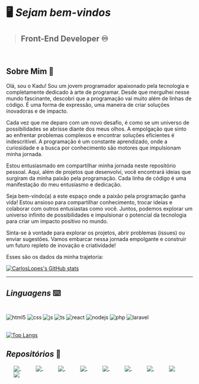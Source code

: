 # 🖥️ *Sejam bem-vindos*
> ## Front-End Developer ♾️

<br/>

## Sobre Mim 📎

Olá, sou o Kadu! Sou um jovem programador apaixonado pela tecnologia e completamente dedicado à arte de programar. Desde que mergulhei nesse mundo fascinante, descobri que a programação vai muito além de linhas de código. É uma forma de expressão, uma maneira de criar soluções inovadoras e de impacto.

Cada vez que me deparo com um novo desafio, é como se um universo de possibilidades se abrisse diante dos meus olhos. A empolgação que sinto ao enfrentar problemas complexos e encontrar soluções eficientes é indescritível. A programação é um constante aprendizado, onde a curiosidade e a busca por conhecimento são motores que impulsionam minha jornada.

Estou entusiasmado em compartilhar minha jornada neste repositório pessoal. Aqui, além de projetos que desenvolvi, você encontrará ideias que surgiram da minha paixão pela programação. Cada linha de código é uma manifestação do meu entusiasmo e dedicação.

Seja bem-vindo(a) a este espaço onde a paixão pela programação ganha vida! Estou ansioso para compartilhar conhecimento, trocar ideias e colaborar com outros entusiastas como você. Juntos, podemos explorar um universo infinito de possibilidades e impulsionar o potencial da tecnologia para criar um impacto positivo no mundo.

Sinta-se à vontade para explorar os projetos, abrir problemas (issues) ou enviar sugestões. Vamos embarcar nessa jornada empolgante e construir um futuro repleto de inovação e criatividade!

Esses são os dados da minha trajetoria:

[![CarlosLopes's GitHub stats](https://github-readme-stats.vercel.app/api?username=CarlosPegoraro&show_icons=true&theme=tokyonight&locale=en)](https://github.com/CarlosPegoraro)

***

## __*Linguagens*__ ⌨️

<div style="display: inline_block"> <br/>
  <img align="center" alt="html5" src="https://img.shields.io/badge/HTML5-E34F26?style=for-the-badge&logo=html5&logoColor=white" />
  <img align="center" alt="css" src="https://img.shields.io/badge/CSS3-1572B6?style=for-the-badge&logo=css3&logoColor=white" />
  <img align="center" alt="js" src="https://img.shields.io/badge/JavaScript-F7DF1E?style=for-the-badge&logo=javascript&logoColor=black" />
  <img align="center" alt="ts" src="https://img.shields.io/badge/TypeScript-007ACC?style=for-the-badge&logo=typescript&logoColor=white" />
  <img align="center" alt="react" src="https://img.shields.io/badge/React-20232A?style=for-the-badge&logo=react&logoColor=61DAFB" />
  <img align="center" alt="nodejs" src="https://img.shields.io/badge/Node.js-43853D?style=for-the-badge&logo=node.js&logoColor=white" />
  <img align="center" alt="php" src="https://img.shields.io/badge/PHP-777BB4?style=for-the-badge&logo=php&logoColor=white" />
  <img align="center" alt="laravel" src="https://img.shields.io/badge/Laravel-FF2D20?style=for-the-badge&logo=laravel&logoColor=white" />
</div>

<br/>

[![Top Langs](https://github-readme-stats.vercel.app/api/top-langs/?username=CarlosPegoraro&theme=tokyonight&locale=en)](https://github.com/CarlosPegoraro)

## __*Repositórios*__ 💾

<div style="display: inline_block">
<a style="margin: 10px 20px" href="https://github.com/CarlosPegoraro/100Days100Codes">
  <img align="center" src="https://github-readme-stats.vercel.app/api/pin/?username=CarlosPegoraro&repo=100Days100Codes&theme=tokyonight" />
</a>
<a style="margin: 10px 20px" href="https://github.com/CarlosPegoraro/AppMed">
  <img align="center" src="https://github-readme-stats.vercel.app/api/pin/?username=CarlosPegoraro&repo=AppMed&theme=tokyonight" />
</a>
<a style="margin: 10px 20px" href="https://github.com/CarlosPegoraro/horizonbank">
  <img align="center" src="https://github-readme-stats.vercel.app/api/pin/?username=CarlosPegoraro&repo=horizonbank&theme=tokyonight" />
</a>
<a style="margin: 10px 20px" href="https://github.com/CarlosPegoraro/CifraHall">
  <img align="center" src="https://github-readme-stats.vercel.app/api/pin/?username=CarlosPegoraro&repo=CifraHall&theme=tokyonight" />
</a>
<a style="margin: 10px 20px" href="https://github.com/CarlosPegoraro/Blues">
  <img align="center" src="https://github-readme-stats.vercel.app/api/pin/?username=CarlosPegoraro&repo=Blues&theme=tokyonight" />
</a>
<a style="margin: 10px 20px" href="https://github.com/CarlosPegoraro/Cinehub">
  <img align="center" src="https://github-readme-stats.vercel.app/api/pin/?username=CarlosPegoraro&repo=Cinehub&theme=tokyonight" />
</a>
<a style="margin: 10px 20px" href="https://github.com/CarlosPegoraro/Projetos">
  <img align="center" src="https://github-readme-stats.vercel.app/api/pin/?username=CarlosPegoraro&repo=Projetos&theme=tokyonight" />
</a>
<a style="margin: 10px 20px" href="https://github.com/CarlosPegoraro/Cursos">
  <img align="center" src="https://github-readme-stats.vercel.app/api/pin/?username=CarlosPegoraro&repo=Cursos&theme=tokyonight" />
 </a>
  <a style="margin: 10px 20px" href="https://github.com/CarlosPegoraro/IntensivaoPython">
  <img align="center" src="https://github-readme-stats.vercel.app/api/pin/?username=CarlosPegoraro&repo=IntensivaoPython&theme=tokyonight" />
 </a>
  
 </div>


